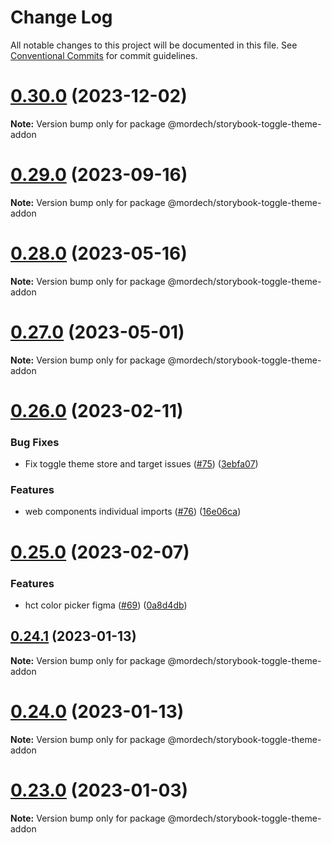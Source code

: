 # Change Log

All notable changes to this project will be documented in this file.
See [Conventional Commits](https://conventionalcommits.org) for commit guidelines.

# [0.30.0](https://github.com/Mordech/mordech-projects/compare/v0.29.1...v0.30.0) (2023-12-02)

**Note:** Version bump only for package @mordech/storybook-toggle-theme-addon

# [0.29.0](https://github.com/Mordech/mordech-projects/compare/v0.28.0...v0.29.0) (2023-09-16)

**Note:** Version bump only for package @mordech/storybook-toggle-theme-addon

# [0.28.0](https://github.com/Mordech/mordech-projects/compare/v0.27.0...v0.28.0) (2023-05-16)

**Note:** Version bump only for package @mordech/storybook-toggle-theme-addon

# [0.27.0](https://github.com/Mordech/mordech-projects/compare/v0.26.1...v0.27.0) (2023-05-01)

**Note:** Version bump only for package @mordech/storybook-toggle-theme-addon

# [0.26.0](https://github.com/Mordech/mordech-projects/compare/v0.25.0...v0.26.0) (2023-02-11)

### Bug Fixes

- Fix toggle theme store and target issues ([#75](https://github.com/Mordech/mordech-projects/issues/75)) ([3ebfa07](https://github.com/Mordech/mordech-projects/commit/3ebfa07e9b5be9d9057949aa98e89ef79c11bc95))

### Features

- web components individual imports ([#76](https://github.com/Mordech/mordech-projects/issues/76)) ([16e06ca](https://github.com/Mordech/mordech-projects/commit/16e06ca35612c2de85be762bd74af8fc3e399feb))

# [0.25.0](https://github.com/Mordech/mordech-projects/compare/v0.24.1...v0.25.0) (2023-02-07)

### Features

- hct color picker figma ([#69](https://github.com/Mordech/mordech-projects/issues/69)) ([0a8d4db](https://github.com/Mordech/mordech-projects/commit/0a8d4dbc461792f4dc9100301aae6da09ad3cb35))

## [0.24.1](https://github.com/Mordech/mordech-projects/compare/v0.24.0...v0.24.1) (2023-01-13)

**Note:** Version bump only for package @mordech/storybook-toggle-theme-addon

# [0.24.0](https://github.com/Mordech/mordech-projects/compare/v0.23.0...v0.24.0) (2023-01-13)

**Note:** Version bump only for package @mordech/storybook-toggle-theme-addon

# [0.23.0](https://github.com/Mordech/mordech-projects/compare/v0.22.0...v0.23.0) (2023-01-03)

**Note:** Version bump only for package @mordech/storybook-toggle-theme-addon

